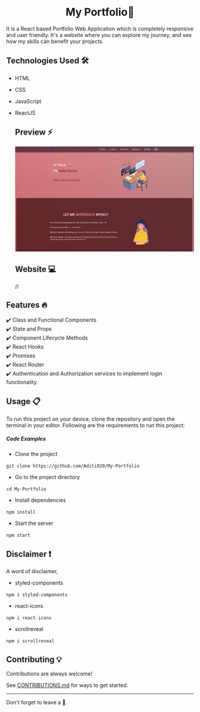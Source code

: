 
<h1 align="center">My Portfolio🎯</h1>
It is a React based Portfolio Web Application which is completely responsive and user friendly. It's a website where you can explore my journey, and see how my skills can benefit your projects.

</ul><h2>Technologies Used 🛠️</h2>
<ul>
<li>HTML</li>
</ul><ul>
<li>CSS</li>
</ul><ul>
<li>JavaScript</li>
</ul><ul>
<li>ReactJS</li>
</ul><ul>
 
<h2> Preview ⚡️</h2>


<p align="center">

<img src="./src/Assets/Screenshot.png" alt="Screenshot">

<br>

</p>  

## Website 💻
//

</ul><h2> Features 🔥</h2>
✔️ Class and Functional Components <br />
✔️ State and Props <br />
✔️ Component Lifecycle Methods <br />
✔️ React Hooks <br />
✔️ Promises <br />
✔️ React Router <br />
✔️ Authentication and Authorization services to implement login functionality. <br />
  
## Usage 📋
<p>To run this project on your device, clone the repository and open the terminal in your editor. Following are the requirements to run this project:</p><h5>Code Examples</h5><ul>
<li>Clone the project</li>
</ul><p><code>git clone https://github.com/Aditi020/My-Portfolio </code></p><ul>
<li>Go to the project directory</li>
</ul><p><code>cd My-Portfolio </code></p><ul>
<li>Install dependencies</li>
</ul><p><code>npm install </code></p><ul>
<li>Start the server</li>
</ul><p><code>npm start</code></p>

## Disclaimer ❗️
A word of disclaimer, 
<ul><li>styled-components</li></ul>
<p><code>npm i styled-components</code></p>
<ul><li>react-icons</li></ul>
<p><code>npm i react-icons</code></p>
<ul><li>scrollreveal</li></ul>
<p><code>npm i scrollreveal</code></p>

## Contributing 💡
Contributions are always welcome!

See [CONTRIBUTIONS.md]([https://github.com/ADITI020/My-Portfolio/blob/main/CONTRIBUTING.md](https://github.com/Aditi020/My-Portfolio/blob/master/CONTRIBUTING.md)) for ways to get started.

<hr>

Don't forget to leave a 🌟.










